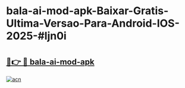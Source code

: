 # bala-ai-mod-apk-Baixar-Gratis-Ultima-Versao-Para-Android-IOS-2025-#ljn0i

# <h2><a href="https://ainizakaria.my?title=bala-ai-mod-apk&ref=25M">🔗👉 🔴 bala-ai-mod-apk</a></h2>

[![acn](https://github.com/user-attachments/assets/0f9c940e-d8b0-45ae-aac7-cd30a18b3e1c)](https://ainizakaria.my?title=bala-ai-mod-apk&ref=25M)

